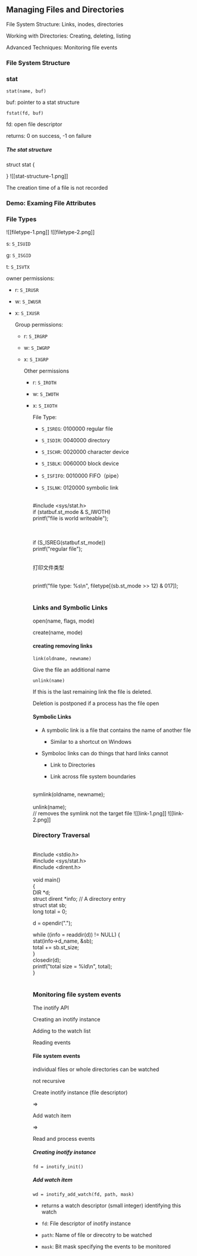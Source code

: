   
Managing Files and Directories
---------------------------------

File System Structure: Links, inodes, directories

Working with Directories: Creating, deleting, listing

Advanced Techniques: Monitoring file events

### File System Structure

### stat

`stat(name, buf)`

buf: pointer to a stat structure

`fstat(fd, buf)`

fd: open file descriptor

returns: 0 on success, -1 on failure

##### The stat structure

struct stat {  
   
}
![[stat-structure-1.png]]


The creation time of a file is not recorded

### Demo: Examing File Attributes

### File Types
![[filetype-1.png]]
![[filetype-2.png]]

s: `S_ISUID`

g: `S_ISGID`

t: `S_ISVTX`

owner permissions:

-   r: `S_IRUSR`
    
-   w: `S_IWUSR`
    
-   x: `S_IXUSR`
    
    Group permissions:
    
    -   r: `S_IRGRP`
        
    -   w: `S_IWGRP`
        
    -   x: `S_IXGRP`
        
        Other permissions
        
        -   r: `S_IROTH`
            
        -   w: `S_IWOTH`
            
        -   x: `S_IXOTH`
            
            File Type:
            
            -   `S_ISREG`: 0100000 regular file
                
            -   `S_ISDIR`: 0040000 directory
                
            -   `S_ISCHR`: 0020000 character device
                
            -   `S_ISBLK`: 0060000 block device
                
            -   `S_ISFIFO`: 0010000 FIFO（pipe）
                
            -   `S_ISLNK`: 0120000 symbolic link
                
            
            ​  
            #include <sys/stat.h>  
            if (statbuf.st\_mode & S\_IWOTH)  
             printf("file is world writeable");  
            ​
            
            ​  
            if (S\_ISREG(statbuf.st\_mode))  
             printf("regular file");  
            ​
            
            打印文件类型
            
            ​  
            printf("file type: %s\\n", filetype\[(sb.st\_mode \>> 12) & 017\]);  
            ​
            
            ### Links and Symbolic Links
            
            open(name, flags, mode)
            
            create(name, mode)
            
            #### creating removing links
            
            `link(oldname, newname)`
            
            Give the file an additional name
            
            `unlink(name)`
            
            If this is the last remaining link the file is deleted.
            
            Deletion is postponed if a process has the file open
            
            #### Symbolic Links
            
            -   A symbolic link is a file that contains the name of another file
                
                -   Similar to a shortcut on Windows
                    
            -   Symboloc links can do things that hard links cannot
                
                -   Link to Directories
                    
                -   Link across file system boundaries
                    
            
            ​  
            symlink(oldname, newname);  
            ​  
            unlink(name);  
            // removes the symlink not the target file
            ![[link-1.png]]
			![[link-2.png]]
            
            ### Directory Traversal
            
            ​  
            #include <stdio.h>  
            #include <sys/stat.h>  
            #include <dirent.h>  
            ​  
            void main()  
            {  
             DIR \*d;  
             struct dirent \*info; // A directory entry  
             struct stat sb;  
             long total \= 0;  
               
             d \= opendir(".");  
               
             while ((info \= readdir(d)) != NULL) {  
             stat(info\->d\_name, &sb);  
             total += sb.st\_size;  
             }  
             closedir(d);  
             printf("total size = %ld\\n", total);  
            }  
            ​
            
            ### Monitoring file system events
            
            The inotify API
            
            Creating an inotify instance
            
            Adding to the watch list
            
            Reading events
            
            #### File system events
            
            individual files or whole directories can be watched
            
            not recursive
            
            Create inotify instance (file descriptor)
            
            \=>
            
            Add watch item
            
            \=>
            
            Read and process events
            
            ##### Creating inotify instance
            
            `fd = inotify_init()`
            
            ##### Add watch item
            
            `wd = inotify_add_watch(fd, path, mask)`
            
            -   returns a watch descriptor (small integer) identifying this watch
                
            -   `fd`: File descriptor of inotify instance
                
            -   `path`: Name of file or direcotry to be watched
                
            -   `mask`: Bit mask specifying the events to be monitored
                
            